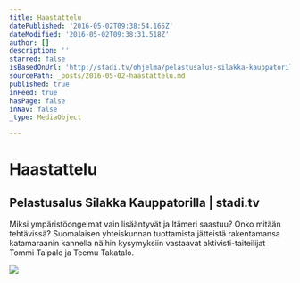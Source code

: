 ```yaml
---
title: Haastattelu
datePublished: '2016-05-02T09:38:54.165Z'
dateModified: '2016-05-02T09:38:31.518Z'
author: []
description: ''
starred: false
isBasedOnUrl: 'http://stadi.tv/ohjelma/pelastusalus-silakka-kauppatorilla'
sourcePath: _posts/2016-05-02-haastattelu.md
published: true
inFeed: true
hasPage: false
inNav: false
_type: MediaObject

---
```

# Haastattelu

<article style=""><h1>Pelastusalus Silakka Kauppatorilla | stadi.tv</h1><p>Miksi ympäristöongelmat vain lisääntyvät ja Itämeri saastuu? Onko mitään tehtävissä? Suomalaisen yhteiskunnan tuottamista jätteistä rakentamansa katamaraanin kannella näihin kysymyksiin vastaavat aktivisti-taiteilijat Tommi Taipale ja Teemu Takatalo.</p><img src="http://stadi.tv/sites/stadi.tv/files/imagecache/clip_image_preview/clip_image/silakka-still_A.jpg" /></article>